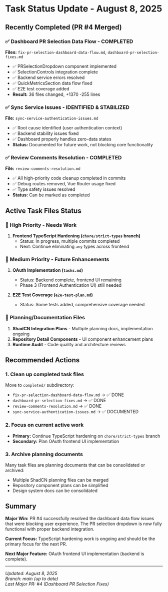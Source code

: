 # Task Status Update - August 8, 2025

## Recently Completed (PR #4 Merged)

### ✅ Dashboard PR Selection Data Flow - COMPLETED
**Files:** `fix-pr-selection-dashboard-data-flow.md`, `dashboard-pr-selection-fixes.md`
- ✅ PRSelectionDropdown component implemented  
- ✅ SelectionControls integration complete
- ✅ Backend service errors resolved
- ✅ QuickMetricsSection data flow fixed
- ✅ E2E test coverage added
- **Result:** 36 files changed, +1370 -255 lines

### ✅ Sync Service Issues - IDENTIFIED & STABILIZED  
**File:** `sync-service-authentication-issues.md`
- ✅ Root cause identified (user authentication context)
- ✅ Backend stability issues fixed
- ✅ Dashboard properly handles zero-data states
- **Status:** Documented for future work, not blocking core functionality

### ✅ Review Comments Resolution - COMPLETED
**File:** `review-comments-resolution.md`  
- ✅ All high-priority code cleanup completed in commits
- ✅ Debug routes removed, Vue Router usage fixed
- ✅ Type safety issues resolved
- **Status:** Can be marked as completed

## Active Task Files Status

### 🔄 High Priority - Needs Work
1. **Frontend TypeScript Hardening (`chore/strict-types` branch)**
   - Status: In progress, multiple commits completed
   - Next: Continue eliminating `any` types across frontend

### 🔄 Medium Priority - Future Enhancements  
1. **OAuth Implementation (`tasks.md`)** 
   - Status: Backend complete, frontend UI remaining
   - Phase 3 (Frontend Authentication UI) still needed

2. **E2E Test Coverage (`e2e-test-plan.md`)**
   - Status: Some tests added, comprehensive coverage needed

### 📁 Planning/Documentation Files
1. **ShadCN Integration Plans** - Multiple planning docs, implementation ongoing
2. **Repository Detail Components** - UI component enhancement plans
3. **Runtime Audit** - Code quality and architecture reviews

## Recommended Actions

### 1. Clean up completed task files
Move to `completed/` subdirectory:
- `fix-pr-selection-dashboard-data-flow.md` → ✅ DONE
- `dashboard-pr-selection-fixes.md` → ✅ DONE  
- `review-comments-resolution.md` → ✅ DONE
- `sync-service-authentication-issues.md` → ✅ DOCUMENTED

### 2. Focus on current active work
- **Primary:** Continue TypeScript hardening on `chore/strict-types` branch
- **Secondary:** Plan OAuth frontend UI implementation

### 3. Archive planning documents
Many task files are planning documents that can be consolidated or archived:
- Multiple ShadCN planning files can be merged
- Repository component plans can be simplified
- Design system docs can be consolidated

## Summary

**Major Win:** PR #4 successfully resolved the dashboard data flow issues that were blocking user experience. The PR selection dropdown is now fully functional with proper backend integration.

**Current Focus:** TypeScript hardening work is ongoing and should be the primary focus for the next PR.

**Next Major Feature:** OAuth frontend UI implementation (backend is complete).

---
*Updated: August 8, 2025*  
*Branch: main (up to date)*  
*Last Major PR: #4 (Dashboard PR Selection Fixes)*